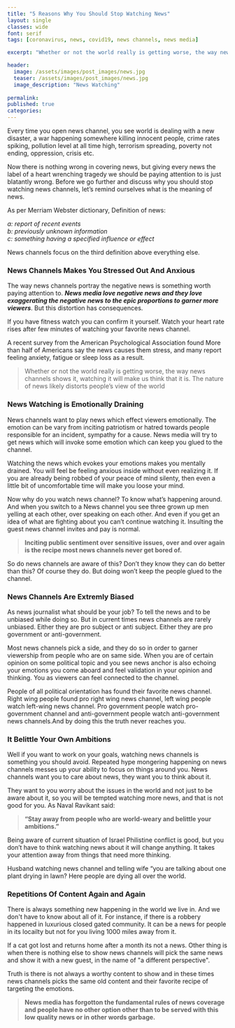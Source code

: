 ```yaml
---
title: "5 Reasons Why You Should Stop Watching News"
layout: single
classes: wide
font: serif
tags: [coronavirus, news, covid19, news channels, news media]

excerpt: "Whether or not the world really is getting worse, the way news channels portray news watching it will make us think that it is."

header:
  image: /assets/images/post_images/news.jpg
  teaser: /assets/images/post_images/news.jpg
  image_description: "News Watching"
  
permalink:
published: true
categories: 
---
```


Every time you open news channel, you see world is dealing with a new disaster, a war happening somewhere killing innocent people, crime rates spiking, pollution level at all time high, terrorism spreading, poverty not ending, oppression, crisis etc.

Now there is nothing wrong in covering news, but giving every news the label of a heart wrenching tragedy we should be paying attention to is just blatantly wrong. Before we go further and discuss why you should stop watching news channels, let’s remind ourselves what is the meaning of news.

As per Merriam Webster dictionary, Definition of news: 

<em>a: report of recent events </em><br>
<em>b: previously unknown information </em><br>
<em>c: something having a specified influence or effect</em><br>


News channels focus on the third definition above everything else. 


### News Channels Makes You Stressed Out And Anxious ###

The way news channels portray the negative news is something worth paying attention to. <em>**News media love negative news and they love exaggerating the negative news to the epic proportions to garner more viewers**</em>. But this distortion has consequences.

If you have fitness watch you can confirm it yourself. Watch your heart rate rises after few minutes of watching your favorite news channel.

A recent survey from the American Psychological Association found More than half of Americans say the news causes them stress, and many report feeling anxiety, fatigue or sleep loss as a result.

>Whether or not the world really is getting worse, the way news channels shows it, watching it will make us think that it is. The nature of news likely distorts people’s view of the world


### News Watching is Emotionally Draining ###

News channels want to play news which effect viewers emotionally. The emotion can be vary from inciting patriotism or hatred towards people responsible for an incident, sympathy for a cause. News media will try to get news which will invoke some emotion which can keep you glued to the channel. 

Watching the news which evokes your emotions makes you mentally drained. You will feel be feeling anxious inside without even realizing it.  If you are already being robbed of your peace of mind silenty, then even a little bit of uncomfortable time will make you loose your mind.

Now why do you watch news channel? To know what’s happening around. And when you switch to a News channel you see three grown up men yelling at each other, over speaking on each other. And even if you get an idea of what are fighting about you can’t continue watching it. Insulting the guest news channel invites and pay is normal. 

 >**Inciting public sentiment over sensitive issues, over and over again is the recipe most news channels never get bored of.** 

So do news channels are aware of this? Don’t they know they can do better than this? Of course they do. But doing won’t keep the people glued to the channel.



### News Channels Are Extremly Biased ###

As news journalist what should be your job? To tell the news and to be unbiased while doing so.
But in current times news channels are rarely unbiased. Either they are pro subject or anti subject. Either they are pro government or anti-government. 

Most news channels pick a side, and they do so in order to garner viewership from people who are on same side. When you are of certain opinion on some political topic and you see news anchor is also echoing your emotions you come aboard and feel validation in your opinion and thinking. You as viewers can feel connected to the channel. 

People of all political orientation has found their favorite news channel. Right wing people found pro right wing news channel, left wing people watch left-wing news channel. Pro government people watch pro-government channel and anti-government people watch anti-government news channels.And by doing this the truth never reaches you.



### It Belittle Your Own Ambitions ###

Well if you want to work on your goals, watching news channels is something you should avoid. Repeated hype mongering happening on news channels messes up your ability to focus on things around you. News channels want you to care about news, they want you to think about it. 

They want to you worry about the issues in the world and not just to be aware about it, so you will be tempted watching more news, and that is not good for you. As Naval Ravikant said:

> **“Stay away from people who are world-weary and belittle your ambitions.”**

Being aware of current situation of Israel Philistine conflict is good, but you don’t have to think watching news about it will change anything. It takes your attention away from things that need more thinking.

Husband watching news channel and telling wife “you are talking about one plant drying in lawn? Here people are dying all over the world. 


 
### Repetitions Of Content Again and Again ### 

There is always something new happening in the world we live in. And we don't have to know about all of it. For instance, if there is a robbery happened in luxurious closed gated community. It can be a news for people in its locailty but not for you living 1000 miles away from it.

If a cat got lost and returns home after a month its not a news. Other thing is when there is nothing else to show news channels will pick the same news and show it with a new guest, in the name of "a different perspective".

Truth is there is not always a worthy content to show and in these times news channels picks the same old content and their favorite recipe of targeting the emotions. 


>**News media has forgotton the fundamental rules of news coverage and people have no other option other than to be served with this low quality news or in other words garbage.** 
